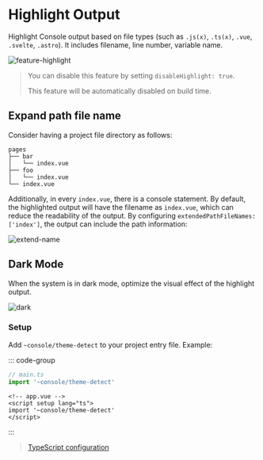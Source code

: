 # Highlight Output

Highlight Console output based on file types (such as `.js(x)`, `.ts(x)`, `.vue`, `.svelte`, `.astro`). It includes filename, line number, variable name.

![feature-highlight](/features/highlight.png)

> You can disable this feature by setting `disableHighlight: true`.
>
> This feature will be automatically disabled on build time.

## Expand path file name

Consider having a project file directory as follows:

```
pages
├── bar
│   └── index.vue
├── foo
│   └── index.vue
└── index.vue
```

Additionally, in every `index.vue`, there is a console statement. By default, the highlighted output will have the filename as `index.vue`, which can reduce the readability of the output. By configuring `extendedPathFileNames: ['index']`, the output can include the path information:

![extend-name](/features/extend-name.png)

## Dark Mode

When the system is in dark mode, optimize the visual effect of the highlight output.

![dark](/features/highlight-dark.png)

### Setup

Add `~console/theme-detect` to your project entry file. Example:

::: code-group

```ts [<group-name name="Vite" icon="i-logos:vitejs" />]
// main.ts
import '~console/theme-detect'
```

```vue [<group-name name="Nuxt" icon="i-logos-nuxt-icon" />]
<!-- app.vue -->
<script setup lang="ts">
import '~console/theme-detect'
</script>
```

:::

> [TypeScript configuration](/guide/configurations.html#typescript)
